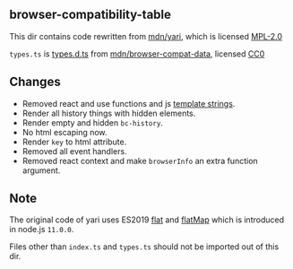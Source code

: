 browser-compatibility-table
--------------
This dir contains code rewritten from [mdn/yari](https://github.com/mdn/yari/tree/v2.8.8/client/src/document/ingredients/browser-compatibility-table), which is licensed [MPL-2.0](https://github.com/mdn/yari/blob/v0.4.123/LICENSE)

`types.ts` is [types.d.ts](https://unpkg.com/@mdn/browser-compat-data@5.2.38/types.d.ts) from [mdn/browser-compat-data](https://github.com/mdn/browser-compat-data), licensed [CC0](https://github.com/mdn/browser-compat-data/blob/v5.2.38/LICENSE)

Changes
---------------
* Removed react and use functions and js [template strings](https://developer.mozilla.org/docs/Web/JavaScript/Reference/Template_literals).
* Render all history things with hidden elements.
* Render empty and hidden `bc-history`.
* No html escaping now.
* Render `key` to html attribute.
* Removed all event handlers.
* Removed react context and make `browserInfo` an extra function argument.

Note
--------------
The original code of yari uses ES2019 [flat](https://developer.mozilla.org/docs/Web/JavaScript/Reference/Global_Objects/Array/flat) and [flatMap](https://developer.mozilla.org/docs/Web/JavaScript/Reference/Global_Objects/Array/flatMap) which is introduced in node.js `11.0.0`.

Files other than `index.ts` and `types.ts` should not be imported out of this dir.
